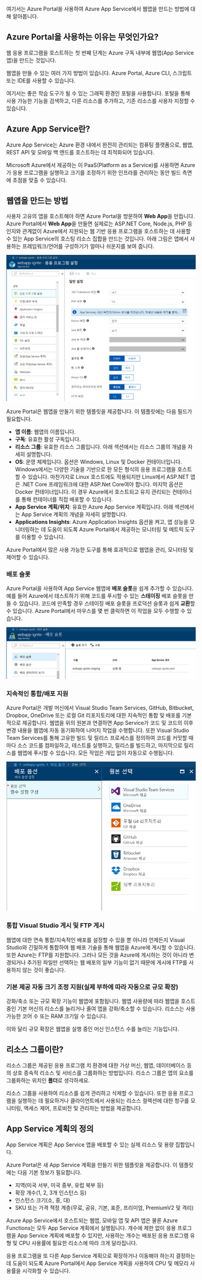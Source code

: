 여기서는 Azure Portal을 사용하여 Azure App Service에서 웹앱을 만드는 방법에 대해 알아봅니다.

## <a name="why-use-the-azure-portal"></a>Azure Portal을 사용하는 이유는 무엇인가요?

웹 응용 프로그램을 호스트하는 첫 번째 단계는 Azure 구독 내부에 웹앱(App Service 앱)을 만드는 것입니다.

웹앱을 만들 수 있는 여러 가지 방법이 있습니다. Azure Portal, Azure CLI, 스크립트 또는 IDE를 사용할 수 있습니다.

여기서는 좋은 학습 도구가 될 수 있는 그래픽 환경인 포털을 사용합니다. 포털을 통해 사용 가능한 기능을 검색하고, 다른 리소스를 추가하고, 기존 리소스를 사용자 지정할 수 있습니다.

## <a name="what-is-azure-app-service"></a>Azure App Service란?

Azure App Service는 Azure 환경 내에서 완전히 관리되는 컴퓨팅 플랫폼으로, 웹앱, REST API 및 모바일 백 엔드를 호스트하는 데 최적화되어 있습니다.

Microsoft Azure에서 제공하는 이 PaaS(Platform as a Service)를 사용하면 Azure가 응용 프로그램을 실행하고 크기를 조정하기 위한 인프라를 관리하는 동안 빌드 측면에 초점을 맞출 수 있습니다.

## <a name="how-to-create-a-web-app"></a>웹앱을 만드는 방법

사용자 고유의 앱을 호스트해야 하면 Azure Portal을 방문하여 **Web App**을 만듭니다. Azure Portal에서 **Web App**을 만들면 실제로는 ASP.NET Core, Node.js, PHP 등인지와 관계없이 Azure에서 지원되는 웹 기반 응용 프로그램을 호스트하는 데 사용할 수 있는 App Service의 호스팅 리소스 집합을 만드는 것입니다. 아래 그림은 앱에서 사용하는 프레임워크/언어를 구성하기가 얼마나 쉬운지를 보여 줍니다.

![웹앱 설정](../media/2-web-app-settings.png)

Azure Portal은 웹앱을 만들기 위한 템플릿을 제공합니다. 이 템플릿에는 다음 필드가 필요합니다.

- **앱 이름**: 웹앱의 이름입니다.
- **구독**: 유효한 활성 구독입니다.
- **리소스 그룹**: 유효한 리소스 그룹입니다. 아래 섹션에서는 리소스 그룹의 개념을 자세히 설명합니다.
- **OS**: 운영 체제입니다. 옵션은 Windows, Linux 및 Docker 컨테이너입니다. Windows에서는 다양한 기술을 기반으로 한 모든 형식의 응용 프로그램을 호스트할 수 있습니다. 마찬가지로 Linux 호스트에도 적용되지만 Linux에서 ASP.NET 앱은 .NET Core 프레임워크에 대한 ASP.Net Core여야 합니다. 마지막 옵션은 Docker 컨테이너입니다. 이 경우 Azure에서 호스트되고 유지 관리되는 컨테이너를 통해 컨테이너를 직접 배포할 수 있습니다. 
- **App Service 계획/위치**: 유효한 Azure App Service 계획입니다. 아래 섹션에서는 App Service 계획의 개념을 자세히 설명합니다.
- **Applications Insights**: Azure Application Insights 옵션을 켜고, 앱 성능을 모니터링하는 데 도움이 되도록 Azure Portal에서 제공하는 모니터링 및 메트릭 도구를 이용할 수 있습니다.

Azure Portal에서 많은 사용 가능한 도구를 통해 효과적으로 웹앱을 관리, 모니터링 및 제어할 수 있습니다.

### <a name="deployment-slots"></a>배포 슬롯

Azure Portal을 사용하여 App Service 웹앱에 **배포 슬롯**을 쉽게 추가할 수 있습니다. 예를 들어 Azure에서 테스트하기 위해 코드를 푸시할 수 있는 **스테이징** 배포 슬롯을 만들 수 있습니다. 코드에 만족할 경우 스테이징 배포 슬롯을 프로덕션 슬롯과 쉽게 **교환**할 수 있습니다. Azure Portal에서 마우스를 몇 번 클릭하면 이 작업을 모두 수행할 수 있습니다.

![배포 슬롯](../media/2-deployment-slots.png)

### <a name="continuous-integrationdeployment-support"></a>지속적인 통합/배포 지원

Azure Portal은 개발 머신에서 Visual Studio Team Services, GitHub, Bitbucket, Dropbox, OneDrive 또는 로컬 Git 리포지토리에 대한 지속적인 통합 및 배포를 기본적으로 제공합니다. 웹앱을 위의 원본과 연결하면 App Service가 코드 및 코드의 이후 변경 내용을 웹앱에 자동 동기화하여 나머지 작업을 수행합니다. 또한 Visual Studio Team Services를 통해 고유한 빌드 및 릴리스 프로세스를 정의하여 코드를 커밋할 때마다 소스 코드를 컴파일하고, 테스트를 실행하고, 릴리스를 빌드하고, 마지막으로 릴리스를 웹앱에 푸시할 수 있습니다. 모든 작업은 개입 없이 자동으로 수행됩니다.

![연속 통합 구성](../media/2-continuous-integration.PNG)

### <a name="integrated-visual-studio-publishing-and-ftp-publishing"></a>통합 Visual Studio 게시 및 FTP 게시

웹앱에 대한 연속 통합/지속적인 배포를 설정할 수 있을 뿐 아니라 언제든지 Visual Studio와 긴밀하게 통합하여 웹 배포 기술을 통해 웹앱을 Azure에 게시할 수 있습니다. 또한 Azure는 FTP를 지원합니다. 그러나 모든 것을 Azure에 게시하는 것이 아니라 변경되거나 추가된 파일만 선택하는 웹 배포의 일부 기능이 없기 때문에 게시에 FTP를 사용하지 않는 것이 좋습니다.

### <a name="built-in-auto-scale-support-automatic-scale-out-based-on-real-world-load"></a>기본 제공 자동 크기 조정 지원(실제 부하에 따라 자동으로 규모 확장)

강화/축소 또는 규모 확장 기능이 웹앱에 포함됩니다. 웹앱 사용량에 따라 웹앱을 호스트 중인 기본 머신의 리소스를 늘리거나 줄여 앱을 강화/축소할 수 있습니다. 리소스는 사용 가능한 코어 수 또는 RAM 크기일 수 있습니다.

이와 달리 규모 확장은 웹앱을 실행 중인 머신 인스턴스 수를 늘리는 기능입니다.

## <a name="what-is-a-resource-group"></a>리소스 그룹이란?

리소스 그룹은 제공된 응용 프로그램 치 환경에 대한 가상 머신, 웹앱, 데이터베이스 등의 상호 종속적 리소스 및 서비스를 그룹화하는 방법입니다. 리소스 그룹은 앱의 요소를 그룹화하는 위치인 **폴더**로 생각하세요.

리소스 그룹을 사용하여 리소스를 쉽게 관리하고 삭제할 수 있습니다. 또한 응용 프로그램을 실행하는 데 필요하거나 클라이언트에서 사용되는 리소스 컬렉션에 대한 청구를 모니터링, 액세스 제어, 프로비전 및 관리하는 방법을 제공합니다.

## <a name="what-is-an-app-service-plan"></a>App Service 계획의 정의

App Service 계획은 App Service 앱을 배포할 수 있는 실제 리소스 및 용량 집합입니다.

Azure Portal은 새 App Service 계획을 만들기 위한 템플릿을 제공합니다. 이 템플릿에는 다음 기본 정보가 필요합니다.

- 지역(미국 서부, 미국 중부, 유럽 북부 등)
- 확장 개수(1, 2, 3개 인스턴스 등)
- 인스턴스 크기(소, 중, 대)
- SKU 또는 가격 책정 계층(무료, 공유, 기본, 표준, 프리미엄, PremiumV2 및 격리)

Azure App Service에서 호스트되는 웹앱, 모바일 앱 및 API 앱은 물론 Azure Functions는 모두 App Service 계획에서 실행됩니다. 개수에 제한 없이 응용 프로그램을 App Service 계획에 배포할 수 있지만, 사용하는 개수는 배포된 응용 프로그램 유형 및 CPU 사용률에 필요한 리소스에 따라 크게 달라집니다.

응용 프로그램을 또 다른 App Service 계획으로 확장하거나 이동해야 하는지 결정하는 데 도움이 되도록 Azure Portal에서 App Service 계획을 사용하여 CPU 및 메모리 사용률을 시각화할 수 있습니다.
